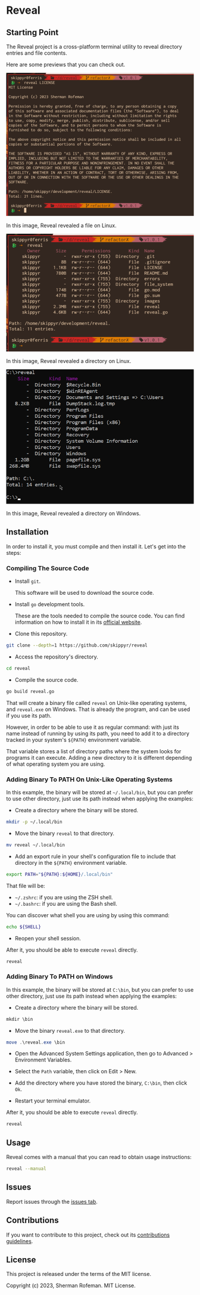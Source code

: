 # Reveal

## Starting Point

The Reveal project is a cross-platform terminal utility to reveal directory entries and file contents.

Here are some previews that you can check out.

![](./images/preview_unix_file.png)

In this image, Reveal revealed a file on Linux.

![](./images/preview_unix.png)

In this image, Reveal revealed a directory on Linux.

![](./images/preview_windows.png)

In this image, Reveal revealed a directory on Windows.

## Installation

In order to install it, you must compile and then install it. Let's get into the steps:

### Compiling The Source Code

- Install `git`.

	This software will be used to download the source code.

- Install `go` development tools.

	These are the tools needed to compile the source code. You can find information on how to install it in its [official website](https://go.dev/doc/install).

- Clone this repository.

```bash
git clone --depth=1 https://github.com/skippyr/reveal
```

- Access the repository's directory.

```bash
cd reveal
```

- Compile the source code.

```bash
go build reveal.go
```

That will create a binary file called `reveal` on Unix-like operating systems, and `reveal.exe` on Windows. That is already the program, and can be used if you use its path.

However, in order to be able to use it as regular command: with just its name instead of running by using its path, you need to add it to a directory tracked in your system's `${PATH}` environment variable.

That variable stores a list of directory paths where the system looks for programs it can execute. Adding a new directory to it is different depending of what operating system you are using.

### Adding Binary To PATH On Unix-Like Operating Systems

In this example, the binary will be stored at `~/.local/bin`, but you can prefer to use other directory, just use its path instead when applying the examples:

* Create a directory where the binary will be stored.

```bash
mkdir -p ~/.local/bin
```

* Move the binary `reveal` to that directory.

```bash
mv reveal ~/.local/bin
```

* Add an export rule in your shell's configuration file to include that directory in the `${PATH}` environment variable.

```bash
export PATH="${PATH}:${HOME}/.local/bin"
```

That file will be:

* `~/.zshrc`: if you are using the ZSH shell.
* `~/.bashrc`: if you are using the Bash shell.

You can discover what shell you are using by using this command:

```bash
echo ${SHELL}
```

* Reopen your shell session.

After it, you should be able to execute `reveal` directly.

```powershell
reveal
```

### Adding Binary To PATH on Windows

In this example, the binary will be stored at `C:\bin`, but you can prefer to use other directory, just use its path instead when applying the examples:

* Create a directory where the binary will be stored.

```powershell
mkdir \bin
```

* Move the binary `reveal.exe` to that directory.

```powershell
move .\reveal.exe \bin
```

* Open the Advanced System Settings application, then go to Advanced > Environment Variables.

* Select the `Path` variable, then click on Edit > New.

* Add the directory where you have stored the binary, `C:\bin`, then click `Ok`.

* Restart your terminal emulator.

After it, you should be able to execute `reveal` directly.

```powershell
reveal
```

## Usage

Reveal comes with a manual that you can read to obtain usage instructions:

```bash
reveal --manual
```

## Issues

Report issues through the [issues tab](https://github.com/skippyr/reveal/issues).

## Contributions

If you want to contribute to this project, check out its [contributions guidelines](https://skippyr.github.io/materials/pages/contributions_guidelines.html).

## License

This project is released under the terms of the MIT license.

Copyright (c) 2023, Sherman Rofeman. MIT License.


